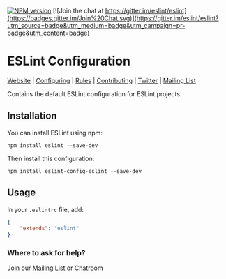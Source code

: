 [![NPM version][npm-image]][npm-url]
[![Join the chat at https://gitter.im/eslint/eslint](https://badges.gitter.im/Join%20Chat.svg)](https://gitter.im/eslint/eslint?utm_source=badge&utm_medium=badge&utm_campaign=pr-badge&utm_content=badge)

# ESLint Configuration

[Website](http://eslint.org) | [Configuring](http://eslint.org/docs/user-guide/configuring) | [Rules](http://eslint.org/docs/rules/) | [Contributing](http://eslint.org/docs/developer-guide/contributing) | [Twitter](https://twitter.com/geteslint) | [Mailing List](https://groups.google.com/group/eslint)

Contains the default ESLint configuration for ESLint projects.

## Installation

You can install ESLint using npm:

    npm install eslint --save-dev

Then install this configuration:

    npm install eslint-config-eslint --save-dev

## Usage

In your `.eslintrc` file, add:

```json
{
    "extends": "eslint"
}
```

### Where to ask for help?

Join our [Mailing List](https://groups.google.com/group/eslint) or [Chatroom](https://gitter.im/eslint/eslint)

[npm-image]: https://img.shields.io/npm/v/eslint.svg?style=flat-square
[npm-url]: https://www.npmjs.com/package/eslint-config-eslint
